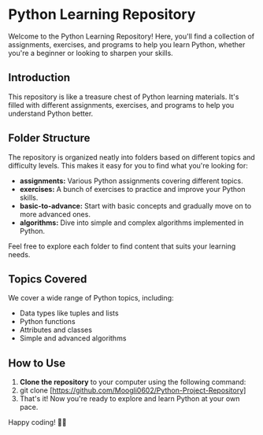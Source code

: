 # Python Learning Repository

Welcome to the Python Learning Repository! Here, you'll find a collection of assignments, exercises, and programs to help you learn Python, whether you're a beginner or looking to sharpen your skills.

## Introduction

This repository is like a treasure chest of Python learning materials. It's filled with different assignments, exercises, and programs to help you understand Python better.

## Folder Structure

The repository is organized neatly into folders based on different topics and difficulty levels. This makes it easy for you to find what you're looking for:
- **assignments:** Various Python assignments covering different topics.
- **exercises:** A bunch of exercises to practice and improve your Python skills.
- **basic-to-advance:** Start with basic concepts and gradually move on to more advanced ones.
- **algorithms:** Dive into simple and complex algorithms implemented in Python.

Feel free to explore each folder to find content that suits your learning needs.

## Topics Covered

We cover a wide range of Python topics, including:
- Data types like tuples and lists
- Python functions
- Attributes and classes
- Simple and advanced algorithms

## How to Use

1. **Clone the repository** to your computer using the following command:
2. git clone [https://github.com/Moogli0602/Python-Project-Repository]
3. That's it! Now you're ready to explore and learn Python at your own pace.

Happy coding! 🐍🎉
